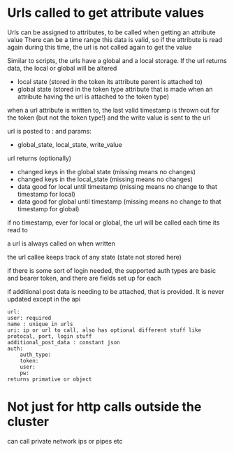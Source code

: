 # Urls called to get attribute values

Urls can be assigned to attributes, to be called when getting an attribute value
There can be a time range this data is valid, so if the attribute is read again during this time, the url is not called again to get the value

Similar to scripts, the urls have a global and a local storage. If the url returns data, the local or global will be altered

* local state (stored in the token its attribute parent is attached to)
* global state (stored in the token type attribute that is made when an attribute having the url is attached to the token type)

when a url attribute is written to, the last valid timestamp is thrown out for the token (but not the token type!) and the write value is sent to the url

url is posted to : and params:
* global_state, local_state, write_value

url returns (optionally)
* changed keys in the global state (missing means no changes)
* changed keys in the local_state (missing means no changes)
* data good for local until timestamp (missing means no change to that timestamp for local)
* data good for global until timestamp (missing means no change to that timestamp for global)

if no timestamp, ever for local or global, the url will be called each time its read to

a url is always called on when written

the url callee keeps track of any state (state not stored here)

if there is some sort of login needed, the supported auth types are basic and bearer token, and there are fields set up for each

if additional post data is needing to be attached, that is provided. It is never updated except in the api

    url:
    user: required
    name : unique in urls
    uri: ip or url to call, also has optional different stuff like protocal, port, login stuff
    additional_post_data : constant json
    auth:
        auth_type:
        token:
        user:
        pw:
    returns primative or object


# Not just for http calls outside the cluster

can call private network ips or pipes etc